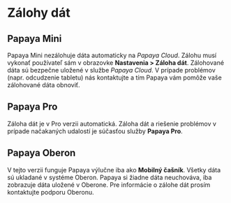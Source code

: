 # Zálohy dát

## Papaya Mini

Papaya Mini nezálohuje dáta automaticky na *Papaya Cloud*. Zálohu musí vykonať používateľ sám v obrazovke **Nastavenia > Záloha dát**. Zálohované dáta sú bezpečne uložené v službe *Papaya Cloud*. V prípade problémov (napr. odcudzenie tabletu) nás kontaktujte a tím Papaya vám pomôže vaše zálohované dáta obnoviť.

## Papaya Pro

Záloha dát je v Pro verzii automatická. Záloha dát a riešenie problémov v prípade načakaných udalostí je súčasťou služby **Papaya Pro**.

## Papaya Oberon

V tejto verzii funguje Papaya výlučne iba ako **Mobilný čašník**. Všetky dáta sú ukladané v systéme Oberon. Papaya si žiadne dáta neuchováva, iba zobrazuje dáta uložené v Oberone. Pre informácie o zálohe dát prosím kontaktujte podporu Oberonu.

